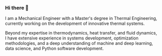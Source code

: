 ### Hi there 👋

<!--
**gfidelisp/gfidelisp** is a ✨ _special_ ✨ repository because its `README.md` (this file) appears on your GitHub profile.

Here are some ideas to get you started:

- 🔭 I’m currently working on ...
- 🌱 I’m currently learning ...
- 👯 I’m looking to collaborate on ...
- 🤔 I’m looking for help with ...
- 💬 Ask me about ...
- 📫 How to reach me: ...
- 😄 Pronouns: ...
- ⚡ Fun fact: ...
-->

I am a Mechanical Engineer with a Master's degree in Thermal Engineering, currently working on the development of innovative thermal systems. 

Beyond my expertise in thermodynamics, heat transfer, and fluid dynamics, I have extensive experience in systems development, optimization methodologies, and a deep understanding of machine and deep learning, data science, and Python software development.

